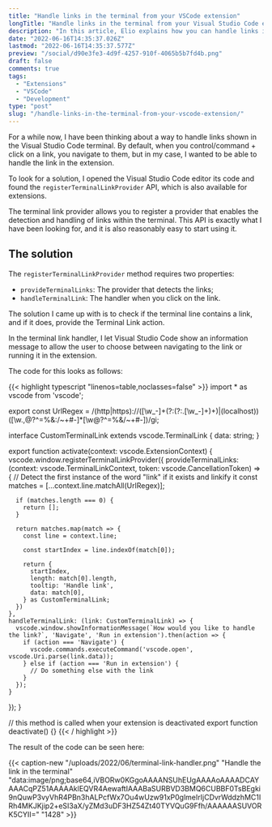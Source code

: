 ```yaml
---
title: "Handle links in the terminal from your VSCode extension"
longTitle: "Handle links in the terminal from your Visual Studio Code extension"
description: "In this article, Elio explains how you can handle links in the terminal by your extension to allow these to be handled by your code instead of navigating.."
date: "2022-06-16T14:35:37.026Z"
lastmod: "2022-06-16T14:35:37.577Z"
preview: "/social/d90e3fe3-4d9f-4257-910f-4065b5b7fd4b.png"
draft: false
comments: true
tags:
  - "Extensions"
  - "VSCode"
  - "Development"
type: "post"
slug: "/handle-links-in-the-terminal-from-your-vscode-extension/"
---
```


For a while now, I have been thinking about a way to handle links shown in the Visual Studio Code terminal. By default, when you control/command + click on a link, you navigate to them, but in my case, I wanted to be able to handle the link in the extension.

To look for a solution, I opened the Visual Studio Code editor its code and found the `registerTerminalLinkProvider` API, which is also available for extensions.

The terminal link provider allows you to register a provider that enables the detection and handling of links within the terminal. This API is exactly what I have been looking for, and it is also reasonably easy to start using it.

## The solution

The `registerTerminalLinkProvider` method requires two properties:

- `provideTerminalLinks`: The provider that detects the links;
- `handleTerminalLink`: The handler when you click on the link.

The solution I came up with is to check if the terminal line contains a link, and if it does, provide the Terminal Link action.

In the terminal link handler, I let Visual Studio Code show an information message to allow the user to choose between navigating to the link or running it in the extension. 

The code for this looks as follows:

{{< highlight typescript "linenos=table,noclasses=false" >}}
import * as vscode from 'vscode';

export const UrlRegex = /(http|https):\/\/([\w_-]+(?:(?:\.[\w_-]+)+)|(localhost))([\w.,@?^=%&:\/~+#-]*[\w@?^=%&\/~+#-])/gi;

interface CustomTerminalLink extends vscode.TerminalLink {
  data: string;
}

export function activate(context: vscode.ExtensionContext) {
  vscode.window.registerTerminalLinkProvider({
    provideTerminalLinks: (context: vscode.TerminalLinkContext, token: vscode.CancellationToken) => {
      // Detect the first instance of the word "link" if it exists and linkify it
      const matches = [...context.line.matchAll(UrlRegex)];

      if (matches.length === 0) {
        return [];
      }

      return matches.map(match => {
        const line = context.line;

        const startIndex = line.indexOf(match[0]);

        return {
          startIndex,
          length: match[0].length,
          tooltip: 'Handle link',
          data: match[0],
        } as CustomTerminalLink;
      })
    },
    handleTerminalLink: (link: CustomTerminalLink) => {
      vscode.window.showInformationMessage(`How would you like to handle the link?`, 'Navigate', 'Run in extension').then(action => {
        if (action === 'Navigate') {
          vscode.commands.executeCommand('vscode.open', vscode.Uri.parse(link.data));
        } else if (action === 'Run in extension') {
          // Do something else with the link
        }
      });
    }
  });
}

// this method is called when your extension is deactivated
export function deactivate() {}
{{< / highlight >}}

The result of the code can be seen here:

{{< caption-new "/uploads/2022/06/terminal-link-handler.png" "Handle the link in the terminal"  "data:image/png;base64,iVBORw0KGgoAAAANSUhEUgAAAAoAAAADCAYAAACqPZ51AAAAAklEQVR4AewaftIAAABaSURBVD3BMQ6CUBBF0TsBEgki9nQuwP3vyVhR4PBn3hALPcfWx7Ou4wUzw91xP0glmeIrIjCDvrWddzhMC1IRh4MKJKjip2+eSI3aX/yZMd3uDF3HZ54Zt40TYVQuG9Ffh/AAAAAASUVORK5CYII=" "1428" >}}
